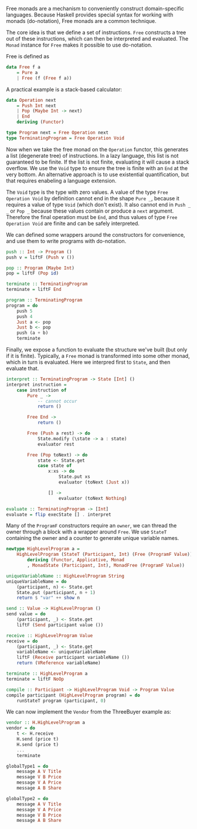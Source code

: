 Free monads are a mechanism to conveniently construct domain-specific languages. 
Because Haskell provides special syntax for working with monads (do-notation), Free monads are a common technique. 

The core idea is that we define a set of instructions. `Free` constructs a tree out of these instructions, which can then be interpreted and evaluated. 
The `Monad` instance for `Free` makes it possible to use do-notation.

Free is defined as 
```haskell	
data Free f a	
    = Pure a 	
    | Free (f (Free f a))	
```	

A practical example is a stack-based calculator:
```haskell	
data Operation next  
    = Push Int next
    | Pop (Maybe Int -> next) 
    | End
    deriving (Functor)  

type Program next = Free Operation next
type TerminatingProgram = Free Operation Void
```

Now when we take the free monad on the `Operation` functor, this generates a list (degenerate tree) of instructions. 
In a lazy language, this list is not guaranteed to be finite. If the list is not finite, evaluating it will cause a stack overflow. 
We use the `Void` type to ensure the tree is finite with an `End` at the very bottom. An alternative approach is to use 
existential quantification, but that requires enabeling a language extension. 

The `Void` type is the type with zero values. A value of the type `Free Operation Void` by definition cannot end in the shape `Pure _`, because it requires a value of type `Void` (which don't exist).
It also cannot end in `Push _ _` or `Pop _` because these values contain or produce a `next` argument. 
Therefore the final operation must be `End`, and thus values of type `Free Operation Void` are finite and can be safely interpreted. 

We can defined some wrappers around the constructors for convenience, and use them to write programs with do-notation.
```haskell
push :: Int -> Program ()
push v = liftF (Push v ())   

pop :: Program (Maybe Int) 
pop = liftF (Pop id)

terminate :: TerminatingProgram  
terminate = liftF End

program :: TerminatingProgram  
program = do    
    push 5  
    push 4  
    Just a <- pop    
    Just b <- pop    
    push (a + b)    
    terminate
```

Finally, we expose a function to evaluate the structure we've built (but only if it is finite). Typically, a `Free` monad is transformed into some other monad, which in turn is evaluated. 
Here we interpred first to `State`, and then evaluate that.

```haskell
interpret :: TerminatingProgram -> State [Int] () 
interpret instruction = 
    case instruction of
        Pure _ -> 
            -- cannot occur
            return () 

        Free End -> 
            return () 

        Free (Push a rest) -> do 
            State.modify (\state -> a : state)
            evaluator rest

        Free (Pop toNext) -> do
            state <- State.get
            case state of 
                x:xs -> do
                    State.put xs
                    evaluator (toNext (Just x))

                [] -> 
                    evaluator (toNext Nothing)

evaluate :: TerminatingProgram -> [Int] 
evaluate = flip execState [] . interpret 
```

Many of the `ProgramF` constructors require an `owner`, we can thread the owner through a block with a wrapper around `Free`. 
We use `StateT` containing the owner and a counter to generate unique variable names.

```haskell
newtype HighLevelProgram a = 
    HighLevelProgram (StateT (Participant, Int) (Free (ProgramF Value)) a)
        deriving (Functor, Applicative, Monad
        , MonadState (Participant, Int), MonadFree (ProgramF Value))

uniqueVariableName :: HighLevelProgram String
uniqueVariableName = do
    (participant, n) <- State.get
    State.put (participant, n + 1)
    return $ "var" ++ show n

send :: Value -> HighLevelProgram ()
send value = do
    (participant, _) <- State.get
    liftF (Send participant value ())  

receive :: HighLevelProgram Value
receive = do 
    (participant, _) <- State.get
    variableName <- uniqueVariableName 
    liftF (Receive participant variableName ())
    return (VReference variableName)

terminate :: HighLevelProgram a
terminate = liftF NoOp

compile :: Participant -> HighLevelProgram Void -> Program Value
compile participant (HighLevelProgram program) = do
    runStateT program (participant, 0) 
```

We can now implement the `Vendor` from the ThreeBuyer example as: 
```haskell
vendor :: H.HighLevelProgram a
vendor = do
    t <- H.receive
    H.send (price t)
    H.send (price t)
    ...
    terminate
```

```haskell
globalType1 = do
    message A V Title
    message V B Price
    message V A Price
    message A B Share

globalType2 = do
    message A V Title
    message V A Price
    message V B Price
    message A B Share
```
